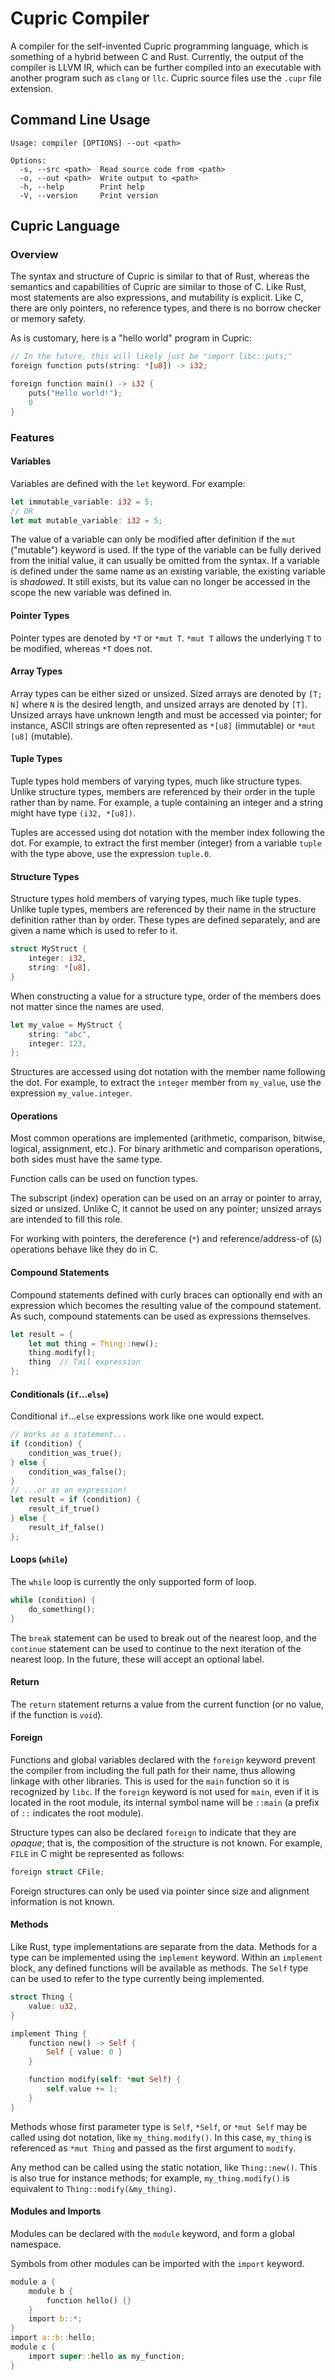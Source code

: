 # Cupric Compiler

A compiler for the self-invented Cupric programming language, which is something of a hybrid between C and Rust.
Currently, the output of the compiler is LLVM IR, which can be further compiled into an executable with another program
such as `clang` or `llc`. Cupric source files use the `.cupr` file extension.

## Command Line Usage

```
Usage: compiler [OPTIONS] --out <path>

Options:
  -s, --src <path>  Read source code from <path>
  -o, --out <path>  Write output to <path>
  -h, --help        Print help
  -V, --version     Print version
```

## Cupric Language

### Overview

The syntax and structure of Cupric is similar to that of Rust, whereas the semantics and capabilities of Cupric are
similar to those of C. Like Rust, most statements are also expressions, and mutability is explicit. Like C, there are
only pointers, no reference types, and there is no borrow checker or memory safety.

As is customary, here is a "hello world" program in Cupric:

```rust
// In the future, this will likely just be "import libc::puts;"
foreign function puts(string: *[u8]) -> i32;

foreign function main() -> i32 {
    puts("Hello world!");
    0
}
```

### Features

#### Variables

Variables are defined with the `let` keyword. For example:

```rust
let immutable_variable: i32 = 5;
// OR
let mut mutable_variable: i32 = 5;
```

The value of a variable can only be modified after definition if the `mut` ("mutable") keyword is used.
If the type of the variable can be fully derived from the initial value, it can usually be omitted from the syntax.
If a variable is defined under the same name as an existing variable, the existing variable is *shadowed*. It still
exists, but its value can no longer be accessed in the scope the new variable was defined in.

#### Pointer Types

Pointer types are denoted by `*T` or `*mut T`. `*mut T` allows the underlying `T` to be modified, whereas `*T` does not.

#### Array Types

Array types can be either sized or unsized. Sized arrays are denoted by `[T; N]` where `N` is the desired length,
and unsized arrays are denoted by `[T]`. Unsized arrays have unknown length and must be accessed via pointer; for
instance, ASCII strings are often represented as `*[u8]` (immutable) or `*mut [u8]` (mutable).

#### Tuple Types

Tuple types hold members of varying types, much like structure types. Unlike structure types, members are referenced
by their order in the tuple rather than by name. For example, a tuple containing an integer and a string might have
type `(i32, *[u8])`.

Tuples are accessed using dot notation with the member index following the dot. For example, to extract the first
member (integer) from a variable `tuple` with the type above, use the expression `tuple.0`.

#### Structure Types

Structure types hold members of varying types, much like tuple types. Unlike tuple types, members are referenced
by their name in the structure definition rather than by order. These types are defined separately, and are given
a name which is used to refer to it.

```rust
struct MyStruct {
    integer: i32,
    string: *[u8],
}
```

When constructing a value for a structure type, order of the members does not matter since the names are used.

```rust
let my_value = MyStruct {
    string: "abc",
    integer: 123,
};
```

Structures are accessed using dot notation with the member name following the dot. For example, to extract the `integer`
member from `my_value`, use the expression `my_value.integer`.

#### Operations

Most common operations are implemented (arithmetic, comparison, bitwise, logical, assignment, etc.). For binary
arithmetic and comparison operations, both sides must have the same type.

Function calls can be used on function types.

The subscript (index) operation can be used on an array or pointer to array, sized or unsized. Unlike C, it cannot be
used on any pointer; unsized arrays are intended to fill this role.

For working with pointers, the dereference (`*`) and reference/address-of (`&`) operations behave like they do in C.

#### Compound Statements

Compound statements defined with curly braces can optionally end with an expression which becomes the resulting value
of the compound statement. As such, compound statements can be used as expressions themselves.

```rust
let result = {
    let mut thing = Thing::new();
    thing.modify();
    thing  // Tail expression
};
```

#### Conditionals (`if`...`else`)

Conditional `if`...`else` expressions work like one would expect.

```rust
// Works as a statement...
if (condition) {
    condition_was_true();
} else {
    condition_was_false();
}
// ...or as an expression!
let result = if (condition) {
    result_if_true()
} else {
    result_if_false()
};
```

#### Loops (`while`)

The `while` loop is currently the only supported form of loop.

```rust
while (condition) {
    do_something();
}
```

The `break` statement can be used to break out of the nearest loop, and the `continue` statement can be used to
continue to the next iteration of the nearest loop. In the future, these will accept an optional label.

#### Return

The `return` statement returns a value from the current function (or no value, if the function is `void`).

#### Foreign

Functions and global variables declared with the `foreign` keyword prevent the compiler from including the full path
for their name, thus allowing linkage with other libraries. This is used for the `main` function so it is recognized
by `libc`. If the `foreign` keyword is not used for `main`, even if it is located in the root module, its internal
symbol name will be `::main` (a prefix of `::` indicates the root module).

Structure types can also be declared `foreign` to indicate that they are *opaque*; that is, the composition of the
structure is not known. For example, `FILE` in C might be represented as follows:

```rust
foreign struct CFile;
```

Foreign structures can only be used via pointer since size and alignment information is not known.

#### Methods

Like Rust, type implementations are separate from the data. Methods for a type can be implemented using
the `implement` keyword. Within an `implement` block, any defined functions will be available as methods.
The `Self` type can be used to refer to the type currently being implemented.

```rust
struct Thing {
    value: u32,
}

implement Thing {
    function new() -> Self {
        Self { value: 0 }
    }

    function modify(self: *mut Self) {
        self.value += 1;
    }
}
```

Methods whose first parameter type is `Self`, `*Self`, or `*mut Self` may be called using dot notation, like
`my_thing.modify()`. In this case, `my_thing` is referenced as `*mut Thing` and passed as the first argument to
`modify`.

Any method can be called using the static notation, like `Thing::new()`. This is also true for instance methods; for
example, `my_thing.modify()` is equivalent to `Thing::modify(&my_thing)`.

#### Modules and Imports

Modules can be declared with the `module` keyword, and form a global namespace.

Symbols from other modules can be imported with the `import` keyword.

```rust
module a {
    module b {
        function hello() {}
    }
    import b::*;
}
import a::b::hello;
module c {
    import super::hello as my_function;
}
```
